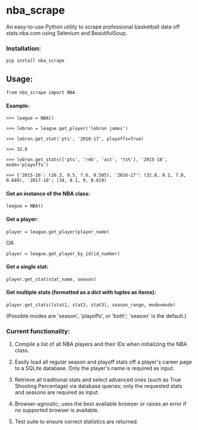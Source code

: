 # nba_scrape

An easy-to-use Python utility to scrape professional basketball data off stats.nba.com using Selenium and BeautifulSoup.

### Installation:

`pip install nba_scrape`

## Usage:

`from nba_scrape import NBA`

#### Example:

`>>> league = NBA()`

`>>> lebron = league.get_player('lebron james')`

`>>> lebron.get_stat('pts', '2016-17', playoffs=True)`

`>>> 32.8`

`>>> lebron.get_stats(['pts', 'reb', 'ast', 'ts%'], '2015-18', mode='playoffs')`

`>>> {'2015-16': (26.3, 9.5, 7.6, 0.585), '2016-17': (32.8, 9.1, 7.8, 0.649), '2017-18': (34, 9.1, 9, 0.619)`

#### Get an instance of the NBA class:

`league = NBA()`

#### Get a player:

`player = league.get_player(player_name)`

OR

`player = league.get_player_by_id(id_number)`

#### Get a single stat:

`player.get_stat(stat_name, season)`

#### Get multiple stats (formatted as a dict with tuples as items):

`player.get_stats([stat1, stat2, stat3], season_range, mode=mode)`

(Possible modes are 'season', 'playoffs', or 'both'; 'season' is the default.)

### Current functionality:

1) Compile a list of all NBA players and their IDs when initializing the NBA class.

2) Easily load all regular season and playoff stats off a player's career page to a SQLite database. Only the player's name is required as input.

3) Retrieve all traditional stats and select advanced ones (such as True Shooting Percentage) via database queries; only the requested stats and seasons are required as input.

4) Browser-agnostic; uses the best available browser or raises an error if no supported browser is available.

5) Test suite to ensure correct statistics are returned.
